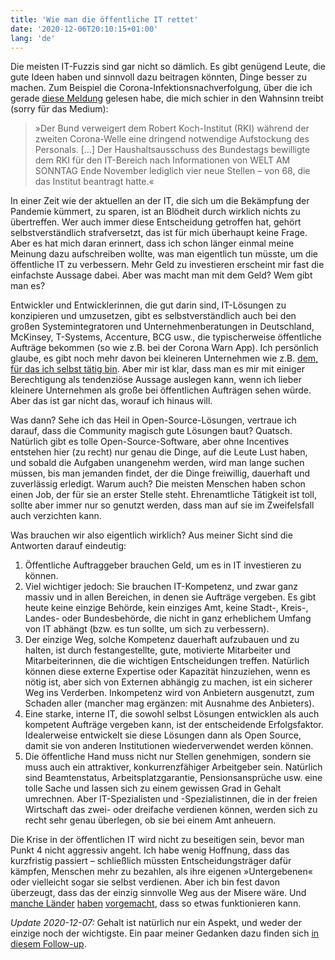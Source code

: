 ```yaml
---
title: 'Wie man die öffentliche IT rettet'
date: '2020-12-06T20:10:15+01:00'
lang: 'de'
---
```


Die meisten IT-Fuzzis sind gar nicht so dämlich. Es gibt genügend Leute, die gute Ideen haben und sinnvoll dazu beitragen könnten, Dinge besser zu machen. Zum Beispiel die Corona-Infektionsnachverfolgung, über die ich gerade [diese Meldung](https://www.welt.de/politik/deutschland/article221852030/Corona-Nachverfolgung-Bund-verweigert-Robert-Koch-Institut-IT-Kraefte.html) gelesen habe, die mich schier in den Wahnsinn treibt (sorry für das Medium):

> »Der Bund verweigert dem Robert Koch-Institut (RKI) während der zweiten Corona-Welle eine dringend notwendige Aufstockung des Personals. […] Der Haushaltsausschuss des Bundestags bewilligte dem RKI für den IT-Bereich nach Informationen von WELT AM SONNTAG Ende November lediglich vier neue Stellen – von 68, die das Institut beantragt hatte.«

In einer Zeit wie der aktuellen an der IT, die sich um die Bekämpfung der Pandemie kümmert, zu sparen, ist an Blödheit durch wirklich nichts zu übertreffen. Wer auch immer diese Entscheidung getroffen hat, gehört selbstverständlich strafversetzt, das ist für mich überhaupt keine Frage. Aber es hat mich daran erinnert, dass ich schon länger einmal meine Meinung dazu aufschreiben wollte, was man eigentlich tun müsste, um die öffentliche IT zu verbessern. Mehr Geld zu investieren erscheint mir fast die einfachste Aussage dabei. Aber was macht man mit dem Geld? Wem gibt man es?

Entwickler und Entwicklerinnen, die gut darin sind, IT-Lösungen zu konzipieren und umzusetzen, gibt es selbstverständlich auch bei den großen Systemintegratoren und Unternehmenberatungen in Deutschland, McKinsey, T-Systems, Accenture, BCG usw., die typischerweise öffentliche Aufträge bekommen (so wie z.B. bei der Corona Warn App). Ich persönlich glaube, es gibt noch mehr davon bei kleineren Unternehmen wie z.B. [dem, für das ich selbst tätig bin](https://www.innoq.com/de/). Aber mir ist klar, dass man es mir mit einiger Berechtigung als tendenziöse Aussage auslegen kann, wenn ich lieber kleinere Unternehmen als große bei öffentlichen Aufträgen sehen würde. Aber das ist gar nicht das, worauf ich hinaus will. 

Was dann? Sehe ich das Heil in Open-Source-Lösungen, vertraue ich darauf, dass die Community magisch gute Lösungen baut? Quatsch. Natürlich gibt es tolle Open-Source-Software, aber ohne Incentives entstehen hier (zu recht) nur genau die Dinge, auf die Leute Lust haben, und sobald die Aufgaben unangenehm werden, wird man lange suchen müssen, bis man jemanden findet, der die Dinge freiwillig, dauerhaft und zuverlässig erledigt. Warum auch? Die meisten Menschen haben schon einen Job, der für sie an erster Stelle steht. Ehrenamtliche Tätigkeit ist toll, sollte aber immer nur so genutzt werden, dass man auf sie im Zweifelsfall auch verzichten kann.

Was brauchen wir also eigentlich wirklich? Aus meiner Sicht sind die Antworten darauf eindeutig:

1. Öffentliche Auftraggeber brauchen Geld, um es in IT investieren zu können.
1. Viel wichtiger jedoch: Sie brauchen IT-Kompetenz, und zwar ganz massiv und in allen Bereichen, in denen sie Aufträge vergeben. Es gibt heute keine einzige Behörde, kein einziges Amt, keine Stadt-, Kreis-, Landes- oder Bundesbehörde, die nicht in ganz erheblichem Umfang von IT abhängt (bzw. es tun sollte, um sich zu verbessern).
2. Der einzige Weg, solche Kompetenz dauerhaft aufzubauen und zu halten, ist durch festangestellte, gute, motivierte Mitarbeiter und Mitarbeiterinnen, die die wichtigen Entscheidungen treffen. Natürlich können diese externe Expertise oder Kapazität hinzuziehen, wenn es nötig ist, aber sich von Externen abhängig zu machen, ist ein sicherer Weg ins Verderben. Inkompetenz wird von Anbietern ausgenutzt, zum Schaden aller (mancher mag ergänzen: mit Ausnahme des Anbieters).
3. Eine starke, interne IT, die sowohl selbst Lösungen entwicklen als auch kompetent Aufträge vergeben kann, ist der entscheidende Erfolgsfaktor. Idealerweise entwickelt sie diese Lösungen dann als Open Source, damit sie von anderen Institutionen wiederverwendet werden können.
4. Die öffentliche Hand muss nicht nur Stellen genehmigen, sondern sie muss auch ein attraktiver, konkurrenzfähiger Arbeitgeber sein. Natürlich sind Beamtenstatus, Arbeitsplatzgarantie, Pensionsansprüche usw. eine tolle Sache und lassen sich zu einem gewissen Grad in Gehalt umrechnen. Aber IT-Spezialisten und -Spezialistinnen, die in der freien Wirtschaft das zwei- oder dreifache verdienen können, werden sich zu recht sehr genau überlegen, ob sie bei einem Amt anheuern.

Die Krise in der öffentlichen IT wird nicht zu beseitigen sein, bevor man Punkt 4 nicht aggressiv angeht. Ich habe wenig Hoffnung, dass das kurzfristig passiert – schließlich müssten Entscheidungsträger dafür kämpfen, Menschen mehr zu bezahlen, als ihre eigenen »Untergebenen« oder vielleicht sogar sie selbst verdienen. Aber ich bin fest davon überzeugt, dass das der einzig sinnvolle Weg aus der Misere wäre. Und [manche Länder](https://www.gov.uk/government/organisations/government-digital-service) [haben](https://www.usds.gov) [vorgemacht](https://www.dta.gov.au), dass so etwas funktionieren kann.

*Update 2020-12-07:* Gehalt ist natürlich nur ein Aspekt, und weder der einzige noch der wichtigste. Ein paar meiner Gedanken dazu finden sich [in diesem Follow-up](/post/2020/12/07/öffentliche-it-und-die-sinnfrage/).
